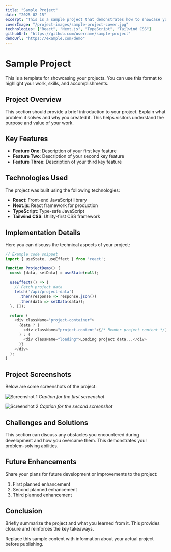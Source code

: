 ```yaml
---
title: "Sample Project"
date: "2025-02-15"
excerpt: "This is a sample project that demonstrates how to showcase your work using markdown."
coverImage: "/project-images/sample-project-cover.jpg"
technologies: ["React", "Next.js", "TypeScript", "Tailwind CSS"]
githubUrl: "https://github.com/username/sample-project"
demoUrl: "https://example.com/demo"
---
```


# Sample Project

This is a template for showcasing your projects. You can use this format to highlight your work, skills, and accomplishments.

## Project Overview

This section should provide a brief introduction to your project. Explain what problem it solves and why you created it. This helps visitors understand the purpose and value of your work.

## Key Features

- **Feature One**: Description of your first key feature
- **Feature Two**: Description of your second key feature
- **Feature Three**: Description of your third key feature

## Technologies Used

The project was built using the following technologies:

- **React**: Front-end JavaScript library
- **Next.js**: React framework for production
- **TypeScript**: Type-safe JavaScript
- **Tailwind CSS**: Utility-first CSS framework

## Implementation Details

Here you can discuss the technical aspects of your project:

```typescript
// Example code snippet
import { useState, useEffect } from 'react';

function ProjectDemo() {
  const [data, setData] = useState(null);
  
  useEffect(() => {
    // Fetch project data
    fetch('/api/project-data')
      .then(response => response.json())
      .then(data => setData(data));
  }, []);
  
  return (
    <div className="project-container">
      {data ? (
        <div className="project-content">{/* Render project content */}</div>
      ) : (
        <div className="loading">Loading project data...</div>
      )}
    </div>
  );
}
```

## Project Screenshots

Below are some screenshots of the project:

![Screenshot 1](/project-images/sample-screenshot-1.jpg)
*Caption for the first screenshot*

![Screenshot 2](/project-images/sample-screenshot-2.jpg)
*Caption for the second screenshot*

## Challenges and Solutions

This section can discuss any obstacles you encountered during development and how you overcame them. This demonstrates your problem-solving abilities.

## Future Enhancements

Share your plans for future development or improvements to the project:

1. First planned enhancement
2. Second planned enhancement
3. Third planned enhancement

## Conclusion

Briefly summarize the project and what you learned from it. This provides closure and reinforces the key takeaways.

Replace this sample content with information about your actual project before publishing.
